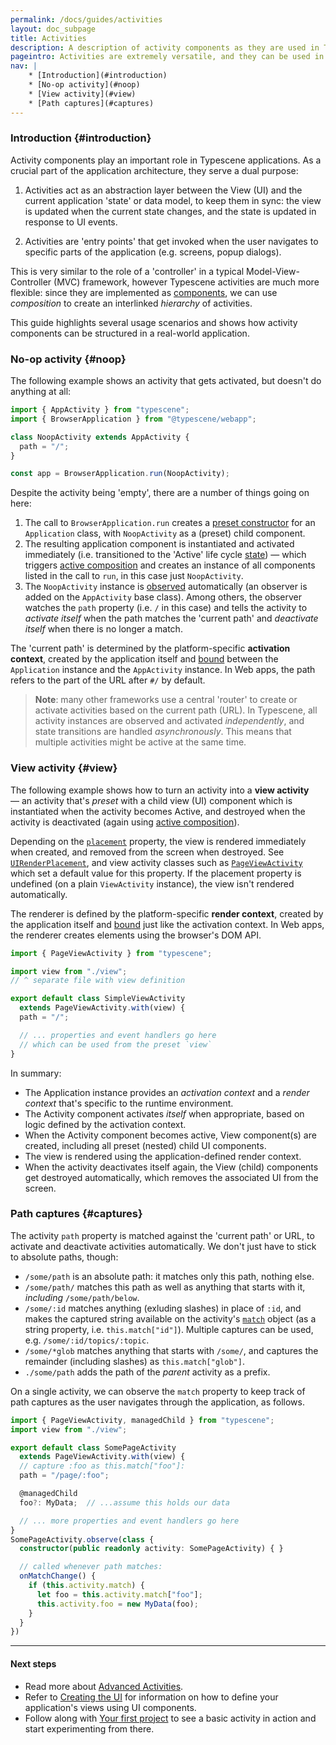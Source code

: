 ```yaml
---
permalink: /docs/guides/activities
layout: doc_subpage
title: Activities
description: A description of activity components as they are used in Typescene.
pageintro: Activities are extremely versatile, and they can be used in many different ways to control the state of your application.
nav: |
    * [Introduction](#introduction)
    * [No-op activity](#noop)
    * [View activity](#view)
    * [Path captures](#captures)
---
```


### Introduction {#introduction}

Activity components play an important role in Typescene applications. As a crucial part of the application architecture, they serve a dual purpose:

1. Activities act as an abstraction layer between the View (UI) and the current application 'state' or data model, to keep them in sync: the view is updated when the current state changes, and the state is updated in response to UI events.

2. Activities are 'entry points' that get invoked when the user navigates to specific parts of the application (e.g. screens, popup dialogs).

This is very similar to the role of a 'controller' in a typical Model-View-Controller (MVC) framework, however Typescene activities are much more flexible: since they are implemented as [components](/docs/guides/components), we can use *composition* to create an interlinked *hierarchy* of activities.

This guide highlights several usage scenarios and shows how activity components can be structured in a real-world application.

### No-op activity {#noop}

The following example shows an activity that gets activated, but doesn't do anything at all:

```typescript
import { AppActivity } from "typescene";
import { BrowserApplication } from "@typescene/webapp";

class NoopActivity extends AppActivity {
  path = "/";
}

const app = BrowserApplication.run(NoopActivity);
```

Despite the activity being 'empty', there are a number of things going on here:

1. The call to `BrowserApplication.run` creates a [preset constructor](/docs/guides/components#presets) for an `Application` class, with `NoopActivity` as a (preset) child component.
2. The resulting application component is instantiated and activated immediately (i.e. transitioned to the 'Active' life cycle [state](/docs/guides/components#state)) — which triggers [active composition](/docs/guides/component#compose) and creates an instance of all components listed in the call to `run`, in this case just `NoopActivity`.
3. The `NoopActivity` instance is [observed](/docs/guides/components#observers) automatically (an observer is added on the `AppActivity` base class). Among others, the observer watches the `path` property (i.e. `/` in this case) and tells the activity to *activate itself* when the path matches the 'current path' and *deactivate itself* when there is no longer a match.

The 'current path' is determined by the platform-specific **activation context**, created by the application itself and [bound](/docs/guides/components#bindings) between the `Application` instance and the `AppActivity` instance. In Web apps, the path refers to the part of the URL after `#/` by default.

> __Note__: many other frameworks use a central 'router' to create or activate activities based on the current path (URL). In Typescene, all activity instances are observed and activated *independently*, and state transitions are handled *asynchronously*. This means that multiple activities might be active at the same time.

### View activity {#view}

The following example shows how to turn an activity into a **view activity** — an activity that's *preset* with a child view (UI) component which is instantiated when the activity becomes Active, and destroyed when the activity is deactivated (again using [active composition](/docs/guides/component#compose)).

Depending on the [`placement`](/docs/ref/ViewActivity#ViewActivity:placement) property, the view is rendered immediately when created, and removed from the screen when destroyed. See [`UIRenderPlacement`](/docs/ref/UIRenderPlacement), and view activity classes such as [`PageViewActivity`](/docs/ref/PageViewActivity) which set a default value for this property. If the placement property is undefined (on a plain `ViewActivity` instance), the view isn't rendered automatically.

The renderer is defined by the platform-specific **render context**, created by the application itself and [bound](/docs/guides/components#bindings) just like the activation context. In Web apps, the renderer creates elements using the browser's DOM API.

```typescript
import { PageViewActivity } from "typescene";

import view from "./view";
// ^ separate file with view definition

export default class SimpleViewActivity
  extends PageViewActivity.with(view) {
  path = "/";

  // ... properties and event handlers go here
  // which can be used from the preset `view`
}
```

In summary:

* The Application instance provides an *activation context* and a *render context* that's specific to the runtime environment.
* The Activity component activates *itself* when appropriate, based on logic defined by the activation context.
* When the Activity component becomes active, View component(s) are created, including all preset (nested) child UI components.
* The view is rendered using the application-defined render context.
* When the activity deactivates itself again, the View (child) components get destroyed automatically, which removes the associated UI from the screen.

### Path captures {#captures}

The activity `path` property is matched against the 'current path' or URL, to activate and deactivate activities automatically. We don't just have to stick to absolute paths, though:

* `/some/path` is an absolute path: it matches only this path, nothing else.
* `/some/path/` matches this path as well as anything that starts with it, *including* `/some/path/below`.
* `/some/:id` matches anything (exluding slashes) in place of `:id`, and makes the captured string available on the activity's [`match`](/docs/ref/AppActivity#AppActivity:match) object (as a string property, i.e. `this.match["id"]`). Multiple captures can be used, e.g. `/some/:id/topics/:topic`.
* `/some/*glob` matches anything that starts with `/some/`, and captures the remainder (including slashes) as `this.match["glob"]`.
* `./some/path` adds the path of the *parent* activity as a prefix.

On a single activity, we can observe the `match` property to keep track of path captures as the user navigates through the application, as follows.

```typescript
import { PageViewActivity, managedChild } from "typescene";
import view from "./view";

export default class SomePageActivity
  extends PageViewActivity.with(view) {
  // capture :foo as this.match["foo"]:
  path = "/page/:foo";

  @managedChild
  foo?: MyData;  // ...assume this holds our data

  // ... more properties and event handlers go here
}
SomePageActivity.observe(class {
  constructor(public readonly activity: SomePageActivity) { }

  // called whenever path matches:
  onMatchChange() {
    if (this.activity.match) {
      let foo = this.activity.match["foo"];
      this.activity.foo = new MyData(foo);
    }
  }
})
```

---

#### Next steps

* Read more about [Advanced Activities](/docs/guides/advanced-activities).
* Refer to [Creating the UI](/docs/guides/ui) for information on how to define your application's views using UI components.
* Follow along with [Your first project](/docs/guides/first) to see a basic activity in action and start experimenting from there.